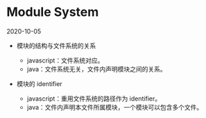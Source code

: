 # Module System

2020-10-05

- 模块的结构与文件系统的关系
  - javascript：文件系统对应。
  - java：文件系统无关，文件内声明模块之间的关系。

- 模块的 identifier
  - javascript：重用文件系统的路径作为 identifier。
  - java：文件内声明本文件所属模块，一个模块可以包含多个文件。
